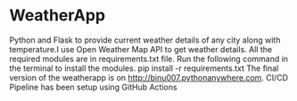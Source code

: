 # WeatherApp
Python and Flask to provide current weather details of any city along with temperature.I use Open Weather Map API to get weather details.
All the required modules are in requirements.txt file.
Run the following command in the terminal to install the modules.
pip install -r requirements.txt
The final version of the weatherapp is on http://binu007.pythonanywhere.com.
CI/CD Pipeline has been setup using GitHub Actions
